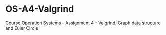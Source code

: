 # OS-A4-Valgrind
Course Operation Systems - Assignment 4 - Valgrind, Graph data structure and Euler Circle
